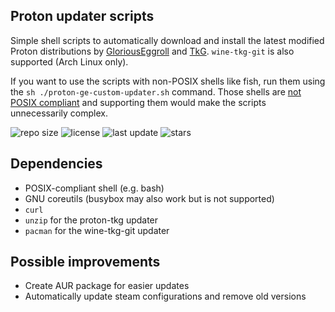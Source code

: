 ## Proton updater scripts

Simple shell scripts to automatically download and install the latest modified Proton distributions by [GloriousEggroll](https://github.com/GloriousEggroll/proton-ge-custom) and [TkG](https://github.com/Frogging-Family/wine-tkg-git). `wine-tkg-git` is also supported (Arch Linux only).

If you want to use the scripts with non-POSIX shells like fish, run them using the `sh ./proton-ge-custom-updater.sh` command. Those shells are [not POSIX compliant](https://stackoverflow.com/a/48735565) and supporting them would make the scripts unnecessarily complex.

![repo size](https://img.shields.io/github/repo-size/p-mng/proton-ge-custom-updater?style=for-the-badge) ![license](https://img.shields.io/github/license/p-mng/proton-ge-custom-updater?style=for-the-badge) ![last update](https://img.shields.io/github/last-commit/p-mng/proton-ge-custom-updater?style=for-the-badge) ![stars](https://img.shields.io/github/stars/p-mng/proton-ge-custom-updater?style=for-the-badge&logo=github)

## Dependencies

- POSIX-compliant shell (e.g. bash)
- GNU coreutils (busybox may also work but is not supported)
- `curl`
- `unzip` for the proton-tkg updater
- `pacman` for the wine-tkg-git updater

## Possible improvements

- Create AUR package for easier updates
- Automatically update steam configurations and remove old versions
